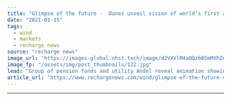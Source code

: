 ```yaml
---
title: "Glimpse of the future -  Danes unveil vision of world’s first artificial energy island"
date: "2021-01-15"
tags: 
  - wind
  - markets
  - recharge news
source: "recharge news"
image_url: "https://images-global.nhst.tech/image/d2VXVlM4a0Qzb05mMVhZeE1aVWl5MHArY2tOZks2TnVUd0xaNENDRTJZRT0=/nhst/binary/eb40bb97798374e6c956e144fa0f1d9e"
image_fp: "/assets/img/post_thumbnails/122.jpg"
lead: "Group of pension funds and utility Andel reveal animation showing North Sea island linked to offshore wind"
article_url: "https://www.rechargenews.com/wind/glimpse-of-the-future-danes-unveil-vision-of-world-s-first-artificial-energy-island/2-1-945595"
---
```


---
